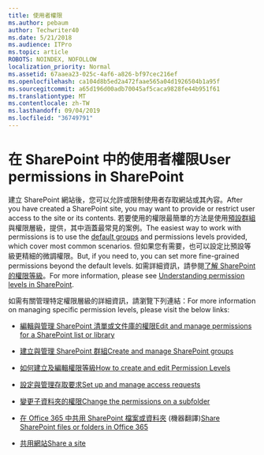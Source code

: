 ```yaml
---
title: 使用者權限
ms.author: pebaum
author: Techwriter40
ms.date: 5/21/2018
ms.audience: ITPro
ms.topic: article
ROBOTS: NOINDEX, NOFOLLOW
localization_priority: Normal
ms.assetid: 67aaea23-025c-4af6-a826-bf97cec216ef
ms.openlocfilehash: ca104d8b5ed2a472faae565a04d1926504b1a95f
ms.sourcegitcommit: a65d196d00adb70045af5caca9828fe44b951f61
ms.translationtype: MT
ms.contentlocale: zh-TW
ms.lasthandoff: 09/04/2019
ms.locfileid: "36749791"
---
```

# <a name="user-permissions-in-sharepoint"></a><span data-ttu-id="7d885-102">在 SharePoint 中的使用者權限</span><span class="sxs-lookup"><span data-stu-id="7d885-102">User permissions in SharePoint</span></span>

<span data-ttu-id="7d885-103">建立 SharePoint 網站後，您可以允許或限制使用者存取網站或其內容。</span><span class="sxs-lookup"><span data-stu-id="7d885-103">After you have created a SharePoint site, you may want to provide or restrict user access to the site or its contents.</span></span> <span data-ttu-id="7d885-104">若要使用的權限最簡單的方法是使用[預設群組](https://docs.microsoft.com/sharepoint/default-sharepoint-groups)與權限層級，提供，其中涵蓋最常見的案例。</span><span class="sxs-lookup"><span data-stu-id="7d885-104">The easiest way to work with permissions is to use the [default groups](https://docs.microsoft.com/sharepoint/default-sharepoint-groups) and permissions levels provided, which cover most common scenarios.</span></span> <span data-ttu-id="7d885-105">但如果您有需要，也可以設定比預設等級更精細的微調權限。</span><span class="sxs-lookup"><span data-stu-id="7d885-105">But, if you need to, you can set more fine-grained permissions beyond the default levels.</span></span> <span data-ttu-id="7d885-106">如需詳細資訊，請參閱[了解 SharePoint 的權限等級](https://docs.microsoft.com/sharepoint/understanding-permission-levels)。</span><span class="sxs-lookup"><span data-stu-id="7d885-106">For more information, please see [Understanding permission levels in SharePoint](https://docs.microsoft.com/sharepoint/understanding-permission-levels).</span></span>

<span data-ttu-id="7d885-107">如需有關管理特定權限層級的詳細資訊，請瀏覽下列連結：</span><span class="sxs-lookup"><span data-stu-id="7d885-107">For more information on managing specific permission levels, please visit the below links:</span></span>

- [<span data-ttu-id="7d885-108">編輯與管理 SharePoint 清單或文件庫的權限</span><span class="sxs-lookup"><span data-stu-id="7d885-108">Edit and manage permissions for a SharePoint list or library</span></span>](https://support.office.com/article/customize-permissions-for-a-sharepoint-list-or-library-02d770f3-59eb-4910-a608-5f84cc297782)

- [<span data-ttu-id="7d885-109">建立與管理 SharePoint 群組</span><span class="sxs-lookup"><span data-stu-id="7d885-109">Create and manage SharePoint groups</span></span>](https://docs.microsoft.com/sharepoint/customize-sharepoint-site-permissions)

- [<span data-ttu-id="7d885-110">如何建立及編輯權限等級</span><span class="sxs-lookup"><span data-stu-id="7d885-110">How to create and edit Permission Levels</span></span>](https://docs.microsoft.com/sharepoint/how-to-create-and-edit-permission-levels)

- [<span data-ttu-id="7d885-111">設定與管理存取要求</span><span class="sxs-lookup"><span data-stu-id="7d885-111">Set up and manage access requests</span></span>](https://support.office.com/article/set-up-and-manage-access-requests-94b26e0b-2822-49d4-929a-8455698654b3)

- [<span data-ttu-id="7d885-112">變更子資料夾的權限</span><span class="sxs-lookup"><span data-stu-id="7d885-112">Change the permissions on a subfolder</span></span>](https://support.office.com/article/change-the-permissions-on-a-subfolder-5427bd7c-f20a-4f75-8cf2-5359dd45a1a6)

- <span data-ttu-id="7d885-113">[在 Office 365 中共用 SharePoint 檔案或資料夾](https://support.office.com/article/share-sharepoint-files-or-folders-1fe37332-0f9a-4719-970e-d2578da4941c) (機器翻譯)</span><span class="sxs-lookup"><span data-stu-id="7d885-113">[Share SharePoint files or folders in Office 365](https://support.office.com/article/share-sharepoint-files-or-folders-1fe37332-0f9a-4719-970e-d2578da4941c)</span></span>

- [<span data-ttu-id="7d885-114">共用網站</span><span class="sxs-lookup"><span data-stu-id="7d885-114">Share a site</span></span>](https://support.office.com/article/share-a-site-958771a8-d041-4eb8-b51c-afea2eae3658)
